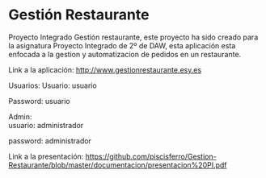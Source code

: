 # Gestión Restaurante 
Proyecto Integrado Gestión restaurante, este proyecto ha sido creado para la asignatura Proyecto Integrado de 2º de DAW, esta aplicación esta enfocada a la gestion y automatizacion de pedidos en un restaurante. 

Link a la aplicación:
http://www.gestionrestaurante.esy.es

Usuarios: 
Usuario: usuario 
  
Password: usuario
  
Admin:  
usuario: administrador
  
password: administrador


Link a la presentación:
https://github.com/piscisferro/Gestion-Restaurante/blob/master/documentacion/presentacion%20PI.pdf
